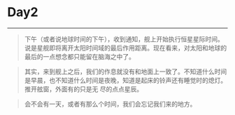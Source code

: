 # Day2 #
----
>下午（或者说地球时间的下午），收到通知，舰上开始执行恒星星际时间。说是星舰即将离开太阳时间域的最后作用距离。现在看来，对太阳和地球的最后的一点想念都只能留在脑海之中了。

>其实，来到舰上之后，我们的作息就没有和地面上一致了。不知道什么时间是早晨，也不知道什么时间是夜晚，知道是起床的铃声还有睡觉时的熄灯。推开舷窗，外面有的只是无
尽的点点星辰。

>会不会有一天，或者有那么个时间，我们会忘记我们来的地方。
